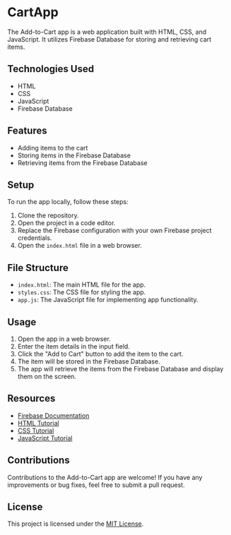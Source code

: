 # CartApp

The Add-to-Cart app is a web application built with HTML, CSS, and JavaScript. It utilizes Firebase Database for storing and retrieving cart items.

## Technologies Used

- HTML
- CSS
- JavaScript
- Firebase Database

## Features

- Adding items to the cart
- Storing items in the Firebase Database
- Retrieving items from the Firebase Database

## Setup

To run the app locally, follow these steps:

1. Clone the repository.
2. Open the project in a code editor.
3. Replace the Firebase configuration with your own Firebase project credentials.
4. Open the `index.html` file in a web browser.

## File Structure

- `index.html`: The main HTML file for the app.
- `styles.css`: The CSS file for styling the app.
- `app.js`: The JavaScript file for implementing app functionality.

## Usage

1. Open the app in a web browser.
2. Enter the item details in the input field.
3. Click the "Add to Cart" button to add the item to the cart.
4. The item will be stored in the Firebase Database.
5. The app will retrieve the items from the Firebase Database and display them on the screen.

## Resources

- [Firebase Documentation](https://firebase.google.com/docs)
- [HTML Tutorial](https://www.w3schools.com/html/)
- [CSS Tutorial](https://www.w3schools.com/css/)
- [JavaScript Tutorial](https://www.w3schools.com/js/)

## Contributions

Contributions to the Add-to-Cart app are welcome! If you have any improvements or bug fixes, feel free to submit a pull request.

## License

This project is licensed under the [MIT License](LICENSE).
